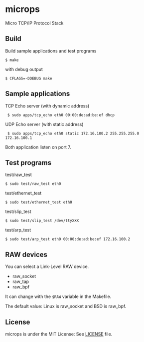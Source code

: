 microps
=======

Micro TCP/IP Protocol Stack

## Build

Build sample applications and test programs

```
$ make
``` 

with debug output

```
$ CFLAGS=-DDEBUG make
```

## Sample applications

TCP Echo server (with dynamic address)

```
 $ sudo apps/tcp_echo eth0 00:00:de:ad:be:ef dhcp
```

UDP Echo server (with static address)

```
 $ sudo apps/tcp_echo eth0 static 172.16.100.2 255.255.255.0 172.16.100.1
```

Both application listen on port 7.
 
## Test programs

test/raw_test
```
$ sudo test/raw_test eth0
```

test/ethernet_test
```
$ sudo test/ethernet_test eth0
```

test/slip_test
```
$ sudo test/slip_test /dev/ttyXXX
```

test/arp_test
```
$ sudo test/arp_test eth0 00:00:de:ad:be:ef 172.16.100.2
```

## RAW devices

You can select a Link-Level RAW device.

+ raw_socket
+ raw_tap
+ raw_bpf

It can change with the `$RAW` variable in the Makefile.

The default value: Linux is raw_socket and BSD is raw_bpf.

## License

microps is under the MIT License: See [LICENSE](./LICENSE) file.
